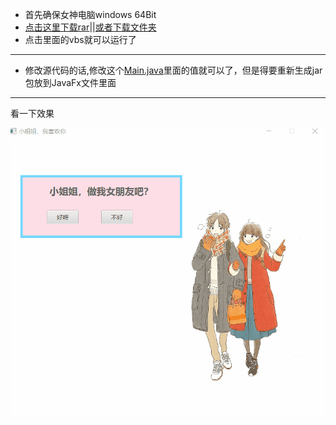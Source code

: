 + 首先确保女神电脑windows 64Bit 
+ [点击这里下载rar](https://github.com/ARainyNight/ValentinesDay/blob/master/JavaFX.rar)||[或者下载文件夹](https://github.com/ARainyNight/ValentinesDay/tree/master/JavaFX)
+ 点击里面的vbs就可以运行了

-------------

+ 修改源代码的话,修改这个[Main.java](https://github.com/ARainyNight/ValentinesDay/blob/master/LoveApp/src/sample/Main.java)里面的值就可以了，但是得要重新生成jar包放到JavaFx文件里面

--------------

看一下效果

![](https://github.com/ARainyNight/ValentinesDay/blob/master/gif/loveappgif.gif)